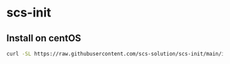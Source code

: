 # scs-init

## Install on centOS

```sh
curl -SL https://raw.githubusercontent.com/scs-solution/scs-init/main/init.sh -o init.sh && chmod +x init.sh && sudo ./init.sh
```
